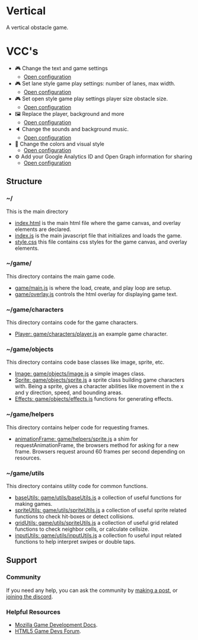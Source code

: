 # Vertical

A vertical obstacle game.

# VCC's

- 🎮 Change the text and game settings
    * [Open configuration](#~/.koji/customization/settings.json!visual)
- 🎮 Set lane style game play settings: number of lanes, max width.
    * [Open configuration](#~/.koji/customization/laneplay.json!visual)
- 🎮 Set open style game play settings player size obstacle size.
    * [Open configuration](#~/.koji/customization/openplay.json!visual)
- 🖼️ Replace the player, background and more
    * [Open configuration](#~/.koji/customization/images.json!visual)
- 🔈 Change the sounds and background music.
    * [Open configuration](#~/.koji/customization/sounds.json!visual)
- 💅 Change the colors and visual style
    * [Open configuration](#~/.koji/customization/colors.json!visual)
- ⚙️ Add your Google Analytics ID and Open Graph information for sharing
    * [Open configuration](#~/.koji/customization/metadata.json!visual)

## Structure
### ~/
This is the main directory
- [index.html](#~/index.html) is the main html file where the game canvas, and overlay elements are declared.
- [index.js](#~/index.js) is the main javascript file that initializes and loads the game.
- [style.css](#~/style.css) this file contains css styles for the game canvas, and overlay elements.

### ~/game/
This directory contains the main game code.
- [game/main.js](#~/game/main.js) is where the load, create, and play loop are setup.
- [game/overlay.js](#~/game/overlay.js) controls the html overlay for displaying game text.

### ~/game/characters
This directory contains code for the game characters.
- [Player: game/characters/player.js](#~/game/characters/player.js) an example game character.

### ~/game/objects
This directory contains code base classes like image, sprite, etc.
- [Image: game/objects/image.js](#~/game/objects/image.js) a simple images class.
- [Sprite: game/objects/sprite.js](#~/game/objects/sprite.js) a sprite class building game characters with. Being a sprite, gives a character abilities like movement in the x and y direction, speed, and bounding areas.
- [Effects: game/objects/effects.js](#~/game/objects/effects.js) functions for generating effects.

### ~/game/helpers
This directory contains helper code for requesting frames.
- [animationFrame: game/helpers/sprite.js](#~/game/helpers/animationFrame.js) a shim for requestAnimationFrame, the browsers method for asking for a new frame. Browsers request around 60 frames per second depending on resources.

### ~/game/utils
This directory contains utility code for common functions.
- [baseUtils: game/utils/baseUtils.js](#~/game/utils/baseUtils.js) a collection of useful functions for making games.
- [spriteUtils: game/utils/spriteUtils.js](#~/game/utils/spriteUtils.js) a collection of useful sprite related functions to check hit-boxes or detect collisions.
- [gridUtils: game/utils/spriteUtils.js](#~/game/utils/gridUtils.js) a collection of useful grid related functions to check neighbor cells, or calculate cellsize.
- [inputUtils: game/utils/inputUtils.js](#~/game/utils/inputUtils.js) a collection fo useful input related functions to help interpret swipes or double taps.

## Support
### Community
If you need any help, you can ask the community by [making a post](https://gokoji.com/posts), or [joining the discord](https://discordapp.com/invite/eQuMJF6).

### Helpful Resources
- [Mozilla Game Development Docs](https://developer.mozilla.org/en-US/docs/Games).
- [HTML5 Game Devs Forum](http://www.html5gamedevs.com/).